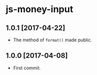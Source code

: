 js-money-input
==============

1.0.1 [2017-04-22]
------------------

- The method of `format()` made public.

1.0.0 [2017-04-08]
------------------

- First commit.
